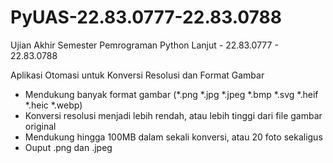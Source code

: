 # PyUAS-22.83.0777-22.83.0788
Ujian Akhir Semester Pemrograman Python Lanjut - 22.83.0777 - 22.83.0788

Aplikasi Otomasi untuk Konversi Resolusi dan Format Gambar
* Mendukung banyak format gambar (*.png *.jpg *.jpeg *.bmp *.svg *.heif *.heic *.webp)
* Konversi resolusi menjadi lebih rendah, atau lebih tinggi dari file gambar original
* Mendukung hingga 100MB dalam sekali konversi, atau 20 foto sekaligus
* Ouput .png dan .jpeg
